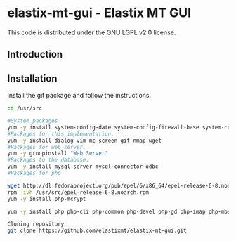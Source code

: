 # elastix-mt-gui - Elastix MT GUI



This code is distributed under the GNU LGPL v2.0 license.


## Introduction


## Installation

Install the git package and follow the instructions.


```bash
cd /usr/src

#System packages
yum -y install system-config-date system-config-firewall-base system-config-keyboard system-config-language system-config-network-tui system-config-users
#Packages for this implementation.
yum -y install dialog vim mc screen git nmap wget
#Packages for web server.
yum -y groupinstall "Web Server"
#Packages to the database.
yum -y install mysql-server mysql-connector-odbc
#Packages for php

wget http://dl.fedoraproject.org/pub/epel/6/x86_64/epel-release-6-8.noarch.rpm -O /usr/src/epel-release-6-8.noarch.rpm
rpm -ivh /usr/src/epel-release-6-8.noarch.rpm
yum -y install php-mcrypt

yum -y install php php-cli php-common php-devel php-gd php-imap php-mbstring  php-mysql php-pdo php-pear php-pear-DB php-process php-soap php-xml

Cloning repository
git clone https://github.com/elastixmt/elastix-mt-gui.git
```
